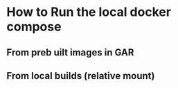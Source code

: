 # How to Run the local docker compose

## From preb uilt images in GAR


## From local builds (relative mount)
